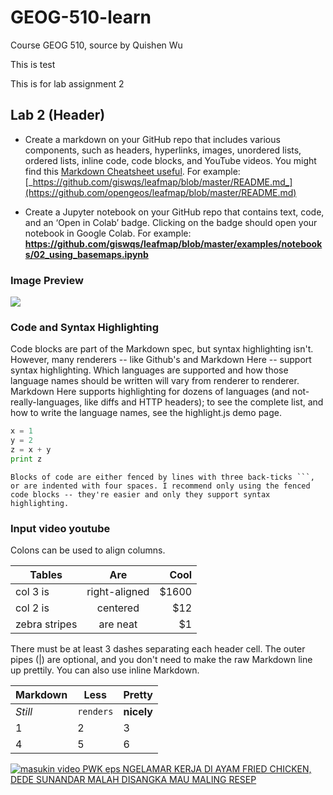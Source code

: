# GEOG-510-learn
Course GEOG 510, source by Quishen Wu

This is test

This is for lab assignment 2

## Lab 2 (Header)

+ Create a markdown on your GitHub repo that includes various components, such as headers, hyperlinks, images, unordered lists, ordered lists, inline code, code blocks, and YouTube videos. You might find this [Markdown Cheatsheet useful](https://github.com/adam-p/markdown-here/wiki/Markdown-Cheatsheet). For example:
[_https://github.com/giswqs/leafmap/blob/master/README.md_](https://github.com/opengeos/leafmap/blob/master/README.md) 
- Create a Jupyter notebook on your GitHub repo that contains text, code, and an ‘Open in Colab’ badge. Clicking on the badge should open your notebook in Google Colab. For example:
**https://github.com/giswqs/leafmap/blob/master/examples/notebooks/02_using_basemaps.ipynb** 

### Image Preview
![](image/Screenshot%202023-05-15%20150634.jpg)

### Code and Syntax Highlighting
Code blocks are part of the Markdown spec, but syntax highlighting isn't. However, many renderers -- like Github's and Markdown Here -- support syntax highlighting. Which languages are supported and how those language names should be written will vary from renderer to renderer. Markdown Here supports highlighting for dozens of languages (and not-really-languages, like diffs and HTTP headers); to see the complete list, and how to write the language names, see the highlight.js demo page.
 
 ```python
 x = 1
 y = 2
 z = x + y
 print z 
 ```

```
Blocks of code are either fenced by lines with three back-ticks ```, or are indented with four spaces. I recommend only using the fenced code blocks -- they're easier and only they support syntax highlighting.
```

### Input video youtube
Colons can be used to align columns.

| Tables        | Are           | Cool  |
| ------------- |:-------------:| -----:|
| col 3 is      | right-aligned | $1600 |
| col 2 is      | centered      |   $12 |
| zebra stripes | are neat      |    $1 |

There must be at least 3 dashes separating each header cell.
The outer pipes (|) are optional, and you don't need to make the 
raw Markdown line up prettily. You can also use inline Markdown.

Markdown | Less | Pretty
--- | --- | ---
*Still* | `renders` | **nicely**
1 | 2 | 3
4 | 5 | 6

[![masukin video PWK eps NGELAMAR KERJA DI AYAM FRIED CHICKEN, DEDE SUNANDAR MALAH DISANGKA MAU MALING RESEP](https://yt3.googleusercontent.com/oPHrXJ72hOOlem090038uhf4SqWaD5SMPnzQ8aBrjKRalRfOWnk_bAkhwgu07g6i40WHiEhFZA=s176-c-k-c0x00ffffff-no-rj)](https://www.youtube.com/watch?v=0OsQi-ZrqCI)
